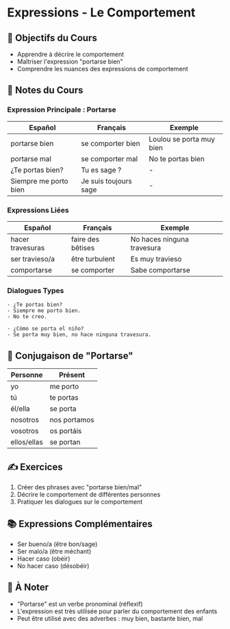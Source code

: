 # Expressions - Le Comportement

## 🎯 Objectifs du Cours
- Apprendre à décrire le comportement
- Maîtriser l'expression "portarse bien"
- Comprendre les nuances des expressions de comportement

## 📝 Notes du Cours

### Expression Principale : Portarse
| Español | Français | Exemple |
|---------|----------|----------|
| portarse bien | se comporter bien | Loulou se porta muy bien |
| portarse mal | se comporter mal | No te portas bien |
| ¿Te portas bien? | Tu es sage ? | - |
| Siempre me porto bien | Je suis toujours sage | - |

### Expressions Liées
| Español | Français | Exemple |
|---------|----------|----------|
| hacer travesuras | faire des bêtises | No haces ninguna travesura |
| ser travieso/a | être turbulent | Es muy travieso |
| comportarse | se comporter | Sabe comportarse |

### Dialogues Types
```español
- ¿Te portas bien?
- Siempre me porto bien.
- No te creo.
```

```español
- ¿Cómo se porta el niño?
- Se porta muy bien, no hace ninguna travesura.
```

## 🔄 Conjugaison de "Portarse"
| Personne | Présent |
|----------|----------|
| yo | me porto |
| tú | te portas |
| él/ella | se porta |
| nosotros | nos portamos |
| vosotros | os portáis |
| ellos/ellas | se portan |

## ✍️ Exercices
1. Créer des phrases avec "portarse bien/mal"
2. Décrire le comportement de différentes personnes
3. Pratiquer les dialogues sur le comportement

## 📚 Expressions Complémentaires
- Ser bueno/a (être bon/sage)
- Ser malo/a (être méchant)
- Hacer caso (obéir)
- No hacer caso (désobéir)

## 📌 À Noter
- "Portarse" est un verbe pronominal (réflexif)
- L'expression est très utilisée pour parler du comportement des enfants
- Peut être utilisé avec des adverbes : muy bien, bastante bien, mal
